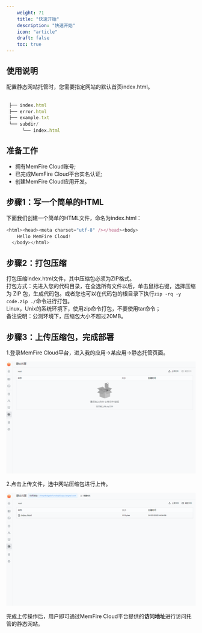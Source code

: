 ```yaml
---
    weight: 71
    title: "快速开始"
    description: "快速开始"
    icon: "article"
    draft: false
    toc: true
---
```


## 使用说明

配置静态网站托管时，您需要指定网站的默认首页index.html。

```js

 ├── index.html
 ├── error.html
 ├── example.txt
 └── subdir/
      └── index.html

```

## 准备工作

- 拥有MemFire Cloud账号;
- 已完成MemFire Cloud平台实名认证;
- 创建MemFire Cloud应用开发。


## 步骤1：写一个简单的HTML

下面我们创建一个简单的HTML文件，命名为index.html：

```js
<html><head><meta charset="utf-8" /></head><body>
    Hello MemFire Cloud!
  </body></html>

```

## 步骤2：打包压缩

打包压缩index.html文件，其中压缩包必须为ZIP格式。   
打包方式：先进入您的代码目录，在全选所有文件以后，单击鼠标右键，选择压缩为 ZIP 包，生成代码包。或者您也可以在代码包的根目录下执行```zip -rq -y code.zip ./```命令进行打包。   
Linux，Unix的系统环境下，使用zip命令打包，不要使用tar命令；     
备注说明：公测环境下，压缩包大小不超过20MB。

## 步骤3：上传压缩包，完成部署

1.登录MemFire Cloud平台，进入我的应用->某应用->静态托管页面。

<img src="../../img/static1.png">

2.点击上传文件，选中网站压缩包进行上传。

<img src="../../img/static2.png">

完成上传操作后，用户即可通过MemFire Cloud平台提供的**访问地址**进行访问托管的静态网站。


